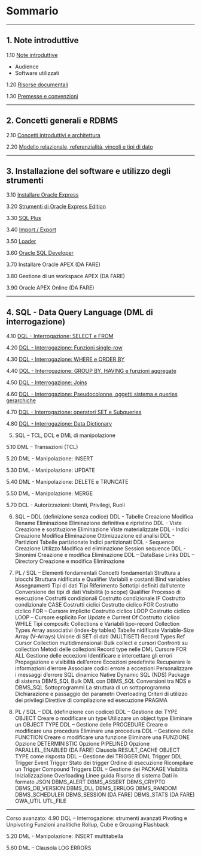 # Sommario

-----------------------------------
## 1. Note introduttive

1.10 [Note introduttive](https://github.com/pmarconcini/DB_Oracle_Corso_Base/edit/master/110_note_introduttive.md)
- Audience
- Software utilizzati

1.20 [Risorse documentali](https://github.com/pmarconcini/DB_Oracle_Corso_Base/blob/master/120_risorse_documentali)

1.30 [Premesse e convenzioni](https://github.com/pmarconcini/DB_Oracle_Corso_Base/blob/master/130_premesse_e_convenzioni.md) 

-----------------------------------
## 2. Concetti generali e RDBMS

2.10 [Concetti introduttivi e architettura](https://github.com/pmarconcini/DB_Oracle_Corso_Base/blob/master/210_concetti_introduttivi_e_architettura.md)

2.20 [Modello relazionale, referenzialità, vincoli e tipi di dato](https://github.com/pmarconcini/DB_Oracle_Corso_Base/edit/master/220_modello_relazionale_referenzialita_vincoli_tipi.md)

-----------------------------------
## 3.	Installazione del software e utilizzo degli strumenti

3.10 [Installare Oracle Express](https://github.com/pmarconcini/DB_Oracle_Corso_Base/blob/master/310_installare_oracle_express.md)

3.20 [Strumenti di Oracle Express Edition](https://github.com/pmarconcini/DB_Oracle_Corso_Base/blob/master/320_strumenti_oracle_express.md)

3.30 [SQL Plus](https://github.com/pmarconcini/DB_Oracle_Corso_Base/blob/master/330_sql_plus.md)

3.40 [Import / Export](https://github.com/pmarconcini/DB_Oracle_Corso_Base/blob/master/340_import_export.md)

3.50 [Loader](https://github.com/pmarconcini/DB_Oracle_Corso_Base/blob/master/350_loader.md)

3.60 [Oracle SQL Developer](https://github.com/pmarconcini/DB_Oracle_Corso_Base/blob/master/360_sql_developer.md)

3.70 Installare Oracle APEX (DA FARE)

3.80 Gestione di un workspace APEX (DA FARE)

3.90 Oracle APEX Online (DA FARE)

-----------------------------------
## 4.	SQL - Data Query Language (DML di interrogazione)

4.10 [DQL - Interrogazione: SELECT e FROM](https://github.com/pmarconcini/DB_Oracle_Corso_Base/blob/master/410_sql_dql_select_from.md)

4.20 [DQL - Interrogazione: Funzioni single-row](https://github.com/pmarconcini/DB_Oracle_Corso_Base/blob/master/420_sql_dql_funzioni_single_row.md)
  
4.30 [DQL - Interrogazione: WHERE e ORDER BY](https://github.com/pmarconcini/DB_Oracle_Corso_Base/blob/master/430_sql_dql_where_e_order_by.md)
  
4.40 [DQL - Interrogazione: GROUP BY, HAVING e funzioni aggregate](https://github.com/pmarconcini/DB_Oracle_Corso_Base/blob/master/440_sql_dql_having_group_by.md)

4.50 [DQL - Interrogazione: Joins](https://github.com/pmarconcini/DB_Oracle_Corso_Base/edit/master/450_sql_dql_joins.md)

4.60 [DQL - Interrogazione: Pseudocolonne, oggetti sistema e queries gerarchiche](https://github.com/pmarconcini/DB_Oracle_Corso_Base/edit/master/460_sql_dql_oggetti_di_sistema.md)

4.70 [DQL - Interrogazione: operatori SET e Subqueries](https://github.com/pmarconcini/DB_Oracle_Corso_Base/edit/master/470_sql_dql_set_e_subqueries.md)
  
4.80 [DQL - Interrogazione: Data Dictionary](https://github.com/pmarconcini/DB_Oracle_Corso_Base/edit/master/480_sql_dql_data_dictionary.md)


5.	SQL – TCL, DCL e DML di manipolazione

5.10 DML – Transazioni (TCL)

5.20 DML - Manipolazione: INSERT

5.30 DML - Manipolazione: UPDATE

5.40 DML - Manipolazione: DELETE e TRUNCATE

5.50 DML - Manipolazione: MERGE

5.70 DCL - Autorizzazioni:   Utenti,  Privilegi,  Ruoli



6.	SQL – DDL (definizione senza codice)
DDL - Tabelle
  Creazione
  Modifica
  Rename
  Eliminazione
  Eliminazione definitiva e ripristino
DDL - Viste
  Creazione e sostituzione
  Eliminazione
  Viste materializzate
DDL - Indici
  Creazione
  Modifica
  Eliminazione
  Ottimizzazione ed analisi
DDL - Partizioni
  Tabelle partizionate
  Indici partizionati
DDL - Sequence
  Creazione
  Utilizzo
  Modifica ed eliminazione
  Session sequence
DDL - Sinonimi
  Creazione e modifica
  Eliminazione
DDL – DataBase Links
DDL – Directory
  Creazione e modifica
  Eliminazione

7.	PL / SQL – Elementi fondamentali
Concetti fondamentali
  Struttura a blocchi
  Struttura nidificata e Qualifier
  Variabili e costanti
  Bind variables
  Assegnamenti
  Tipi di dati
  Tipi Riferimento
  Sottotipi definiti dall’utente
  Conversione dei tipi di dati
  Visibilità (o scope)
  Qualifier
  Processo di esecuzione
Costrutti condizionali
  Costrutto condizionale IF
  Costrutto condizionale CASE
Costrutti ciclici
  Costrutto ciclico FOR
  Costrutto ciclico FOR – Cursore implicito
  Costrutto ciclico LOOP
  Costrutto ciclico LOOP – Cursore esplicito
  For Update e Current Of
  Costrutto ciclico WHILE
Tipi compositi: Collections e Variabili tipo-record
  Collection Types
  Array associativi (index-by tables)
  Tabelle nidificate
  Variable-Size Array (V-Arrays)
  Unione di SET di dati (MULTISET)
  Record Types
  Ref Cursor
  Collection multidimensionali
  Bulk collect e cursori
  Confronti su collection
  Metodi delle collezioni
  Record type nelle DML
  Cursore FOR ALL
Gestione delle eccezioni
  Identificare e intercettare gli errori
  Propagazione e visibilità dell’errore
  Eccezioni predefinite
  Recuperare le informazioni d’errore
  Associare codici errore a eccezioni
  Personalizzare i messaggi d’errore
SQL dinamico
  Native Dynamic SQL (NDS)
  Package di sistema DBMS_SQL
  Bulk DML con DBMS_SQL
  Conversioni tra NDS e DBMS_SQL
  Sottoprogrammi
  La struttura di un sottoprogramma
  Dichiarazione e passaggio dei parametri
  Overloading
  Criteri di utilizzo dei privilegi
  Direttive di compilazione ed esecuzione
  PRAGMA

8.	PL / SQL – DDL (definizione con codice)
DDL – Gestione dei TYPE OBJECT
  Creare o modificare un type
  Utilizzare un object type
  Eliminare un OBJECT TYPE
DDL – Gestione delle PROCEDURE
  Creare o modificare una procedura
  Eliminare una procedura
DDL – Gestione delle FUNCTION
  Creare o modificare una funzione
  Eliminare una FUNZIONE
  Opzione DETERMINISTIC
  Opzione PIPELINED
  Opzione PARALLEL_ENABLED (DA FARE)
  Clausola RESULT_CACHE
  OBJECT TYPE come risposta
DDL – Gestione dei TRIGGER
  DML Trigger
  DDL Trigger
  Event Trigger
  Stato dei trigger
  Ordine di esecuzione
  Ricompilare un Trigger
  Compound Triggers
DDL – Gestione dei PACKAGE
  Visibilità
  Inizializzazione
  Overloading
  Linee guida
Risorse di sistema
  Dati in formato JSON
  DBMS_ALERT
  DBMS_ASSERT
  DBMS_CRYPTO
  DBMS_DB_VERSION
  DBMS_DLL
  DBMS_ERRLOG
  DBMS_RANDOM
  DBMS_SCHEDULER
  DBMS_SESSION (DA FARE)
  DBMS_STATS (DA FARE)
  OWA_UTIL
  UTL_FILE



---------------------------------------
Corso avanzato:
4.90 DQL – Interrogazione: strumenti avanzati
  Pivoting e Unpivoting
  Funzioni analitiche
  Rollup, Cube e Grouping
  Flashback

5.20 DML - Manipolazione: INSERT multitabella

5.60 DML – Clausola LOG ERRORS
